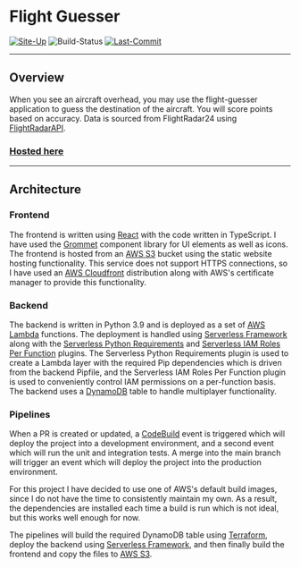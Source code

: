 # Flight Guesser

[![Site-Up](https://img.shields.io/website?url=https%3A%2F%2Fflights.oliver-bilbie.co.uk%2F)](https://flights.oliver-bilbie.co.uk)
![Build-Status](https://s3.eu-west-1.amazonaws.com/flight-guesser/build-status.svg?)
[![Last-Commit](https://img.shields.io/github/last-commit/Oliver-Bilbie/flight-guesser)](https://github.com/Oliver-Bilbie/flight-guesser/blob/main/CHANGELOG.md)

---

## Overview

When you see an aircraft overhead, you may use the flight-guesser application to guess the destination of the aircraft.
You will score points based on accuracy. Data is sourced from FlightRadar24 using [FlightRadarAPI](https://github.com/JeanExtreme002/FlightRadarAPI).

### [Hosted here](https://flights.oliver-bilbie.co.uk)

---

## Architecture

### Frontend

The frontend is written using [React](https://reactjs.org/) with the code written in TypeScript. I have used the [Grommet](https://v2.grommet.io/) component library for UI elements as well as icons.
The frontend is hosted from an [AWS S3](https://aws.amazon.com/s3/) bucket using the static website hosting functionality. This service does not support HTTPS connections, so I have used an [AWS Cloudfront](https://aws.amazon.com/cloudfront/) distribution along with AWS's certificate manager to provide this functionality.

### Backend

The backend is written in Python 3.9 and is deployed as a set of [AWS Lambda](https://aws.amazon.com/lambda/) functions. The deployment is handled using [Serverless Framework](https://www.serverless.com/framework/) along with the [Serverless Python Requirements](https://www.serverless.com/plugins/serverless-python-requirements) and [Serverless IAM Roles Per Function](https://www.serverless.com/plugins/serverless-iam-roles-per-function) plugins. The Serverless Python Requirements plugin is used to create a Lambda layer with the required Pip dependencies which is driven from the backend Pipfile, and the Serverless IAM Roles Per Function plugin is used to conveniently control IAM permissions on a per-function basis.
The backend uses a [DynamoDB](https://aws.amazon.com/dynamodb/) table to handle multiplayer functionality.

### Pipelines

When a PR is created or updated, a [CodeBuild](https://aws.amazon.com/codebuild/) event is triggered which will deploy the project into a development environment, and a second event which will run the unit and integration tests. A merge into the main branch will trigger an event which will deploy the project into the production environment.

For this project I have decided to use one of AWS's default build images, since I do not have the time to consistently maintain my own. As a result, the dependencies are installed each time a build is run which is not ideal, but this works well enough for now.

The pipelines will build the required DynamoDB table using [Terraform](https://www.terraform.io/), deploy the backend using [Serverless Framework](https://www.serverless.com/framework/), and then finally build the frontend and copy the files to [AWS S3](https://aws.amazon.com/s3/).
